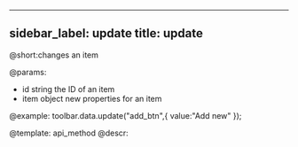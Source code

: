 
---
sidebar_label: update
title: update
---          

@short:changes an item

@params:
- id         	string    	the ID of an item
- item			object	    new properties for an item





@example:
toolbar.data.update("add_btn",{ value:"Add new" });

@template: api_method
@descr:

